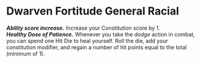 # Dwarven Fortitude <span class="md-tag">General</span> <span class="md-tag">Racial</span>
***Ability score increase.*** Increase your Constitution score by 1.<br>
***Healthy Dose of Patience.*** Whenever you take the *dodge* action in combat, you can spend one Hit Die to heal yourself. Roll the die, add your constitution modifier, and regain a number of hit points equal to the total (minimum of 1).

[^1]: ***Prerequisite:*** Dwarf